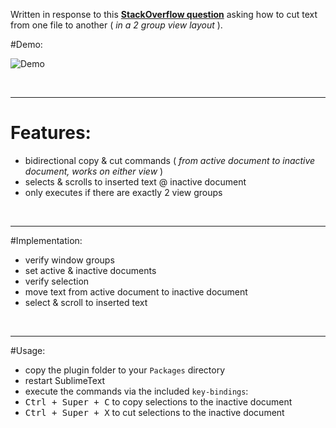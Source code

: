 Written in response to this [__StackOverflow question__](http://stackoverflow.com/questions/37248764/sublime-text-how-do-i-create-a-keyboard-shortcut-to-move-text-from-one-open-fi) asking how to cut text from one file to another ( *in a 2 group view layout* ).

#Demo:

![Demo](https://raw.githubusercontent.com/Enteleform/-SCRIPTS-/master/SublimeText/%5BMisc%5D/%5BProof%20Of%20Concept%5D%20MoveTextToInactiveDocument/Demo.gif)

&nbsp;

-----

# Features:

* bidirectional copy & cut commands ( *from active document to inactive document, works on either view* )
* selects & scrolls to inserted text @ inactive document
* only executes if there are exactly 2 view groups

&nbsp;

-----

#Implementation:

* verify window groups
* set active & inactive documents
* verify selection
* move text from active document to inactive document
* select & scroll to inserted text

&nbsp;

-----

#Usage:

* copy the plugin folder to your `Packages` directory
* restart SublimeText
* execute the commands via the included `key-bindings`:
 * <kbd>Ctrl + Super + C</kbd> to copy selections to the inactive document
 * <kbd>Ctrl + Super + X</kbd> to cut selections to the inactive document
